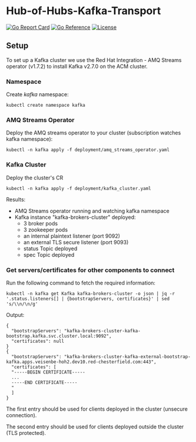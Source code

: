 [comment]: # ( Copyright Contributors to the Open Cluster Management project )

# Hub-of-Hubs-Kafka-Transport

[![Go Report Card](https://goreportcard.com/badge/github.com/open-cluster-management/hub-of-hubs-kafka-transport)](https://goreportcard.com/report/github.com/open-cluster-management/hub-of-hubs-kafka-transport)
[![Go Reference](https://pkg.go.dev/badge/github.com/open-cluster-management/hub-of-hubs-kafka-transport.svg)](https://pkg.go.dev/github.com/open-cluster-management/hub-of-hubs-kafka-transport)
[![License](https://img.shields.io/github/license/open-cluster-management/hub-of-hubs-kafka-transport)](/LICENSE)

## Setup
To set up a Kafka cluster we use the Red Hat Integration - AMQ Streams operator (v1.7.2) to install Kafka v2.7.0
on the ACM cluster.

### Namespace
Create *kafka* namespace:
```
kubectl create namespace kafka
```

### AMQ Streams Operator
Deploy the AMQ streams operator to your cluster (subscription watches kafka namespace):
```
kubectl -n kafka apply -f deployment/amq_streams_operator.yaml
```

### Kafka Cluster
Deploy the cluster's CR
```
kubectl -n kafka apply -f deployment/kafka_cluster.yaml
```

Results:
* AMQ Streams operator running and watching kafka namespace
* Kafka instance "kafka-brokers-cluster" deployed:
  * 3 broker pods
  * 3 zookeeper pods
  * an internal plaintext listener (port 9092)
  * an external TLS secure listener (port 9093)
  * status Topic deployed
  * spec Topic deployed
  
### Get servers/certificates for other components to connect
Run the following command to fetch the required information:
```
kubectl -n kafka get Kafka kafka-brokers-cluster -o json | jq -r '.status.listeners[] | {bootstrapServers, certificates}' | sed 's/\\n/\n/g'
```
Output:
```
{
  "bootstrapServers": "kafka-brokers-cluster-kafka-bootstrap.kafka.svc.cluster.local:9092",
  "certificates": null
}
{
  "bootstrapServers": "kafka-brokers-cluster-kafka-external-bootstrap-kafka.apps.veisenbe-hoh2.dev10.red-chesterfield.com:443",
  "certificates": [
  "-----BEGIN CERTIFICATE-----
  ...
  -----END CERTIFICATE-----
  "
  ]
}
```
  
The first entry should be used for clients deployed in the cluster (unsecure connection).

The second entry should be used for clients deployed outside the cluster (TLS protected).
